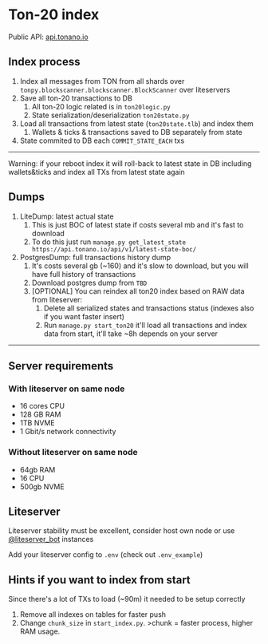 # Ton-20 index

Public API: [api.tonano.io](https://api.tonano.io/swagger/)

## Index process

1. Index all messages from TON from all shards over `tonpy.blockscanner.blockscanner.BlockScanner` over liteservers
2. Save all ton-20 transactions to DB
    1. All ton-20 logic related is in `ton20logic.py`
    2. State serialization/deserialization `ton20state.py`
3. Load all transactions from latest state (`ton20state.tlb`) and index them
    1. Wallets & ticks & transactions saved to DB separately from state
4. State commited to DB each `COMMIT_STATE_EACH` txs

---
Warning: if your reboot index it will roll-back to latest state in DB including wallets&ticks and index all TXs from
latest state again

## Dumps

1. LiteDump: latest actual state
    1. This is just BOC of latest state if costs several mb and it's fast to download
    2. To do this just run `manage.py get_latest_state https://api.tonano.io/api/v1/latest-state-boc/`
2. PostgresDump: full transactions history dump
    1. It's costs several gb (~160) and it's slow to download, but you will have full history of transactions
    2. Download postgres dump from `TBD`
    3. [OPTIONAL] You can reindex all ton20 index based on RAW data from liteserver: 
       1. Delete all serialized states and transactions status (indexes also if you want faster insert)
       2. Run `manage.py start_ton20` it'll load all transactions and index data from start, it'll take ~8h depends on your
          server

---

## Server requirements

### With liteserver on same node

- 16 cores CPU
- 128 GB RAM
- 1TB NVME
- 1 Gbit/s network connectivity

### Without liteserver on same node

- 64gb RAM
- 16 CPU
- 500gb NVME

## Liteserver

Liteserver stability must be excellent, consider host own node or use [@liteserver_bot](https://t.me/liteserver_bot)
instances

Add your liteserver config to `.env` (check out `.env_example`)

## Hints if you want to index from start

Since there's a lot of TXs to load (~90m) it needed to be setup correctly

1. Remove all indexes on tables for faster push
2. Change `chunk_size` in `start_index.py`. >chunk = faster process, higher RAM usage.